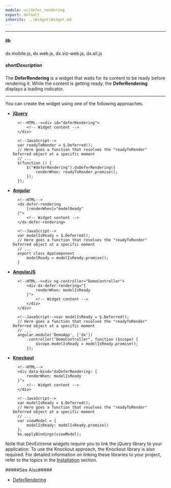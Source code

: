 ```yaml
---
module: ui/defer_rendering
export: default
inherits: ..\Widget\Widget.md
---
```

---
##### lib
dx.mobile.js, dx.web.js, dx.viz-web.js, dx.all.js

##### shortDescription
The **DeferRendering** is a widget that waits for its content to be ready before rendering it. While the content is getting ready, the **DeferRendering** displays a loading indicator.

---
You can create the widget using one of the following approaches.

- [**jQuery**](/concepts/00%20Getting%20Started/10%20Widget%20Basics%20-%20jQuery/01%20Create%20and%20Configure%20a%20Widget.md '/Documentation/Guide/Getting_Started/Widget_Basics_-_jQuery/Create_and_Configure_a_Widget/')  

        <!--HTML--><div id="deferRendering">
            <!-- Widget content -->
        </div>

        <!--JavaScript-->
        var readyToRender = $.Deferred();
        // Here goes a function that resolves the "readyToRender" Deferred object at a specific moment
        // ...
        $(function () {
            $("#deferRendering").dxDeferRendering({
                renderWhen: readyToRender.promise();
            });
        });

- [**Angular**](/concepts/00%20Getting%20Started/15%20Widget%20Basics%20-%20Angular/01%20Create%20and%20Configure%20a%20Widget.md '/Documentation/Guide/Getting_Started/Widget_Basics_-_Angular/Create_and_Configure_a_Widget/')  

        <!--HTML-->
        <dx-defer-rendering
            [renderWhen]="modelReady"
        }">
            <!-- Widget content -->
        </dx-defer-rendering>

        <!--JavaScript-->
        var modelIsReady = $.Deferred();
        // Here goes a function that resolves the "readyToRender" Deferred object at a specific moment
        // ...
        export class AppComponent
            modelReady = modelIsReady.promise();
        }

- [**AngularJS**](/concepts/00%20Getting%20Started/20%20Widget%20Basics%20-%20AngularJS/01%20Create%20and%20Configure%20a%20Widget.md '/Documentation/Guide/Getting_Started/Widget_Basics_-_AngularJS/Create_and_Configure_a_Widget/')  

        <!--HTML--><div ng-controller="DemoController">
            <div dx-defer-rendering="{
                renderWhen: modelIsReady
            }">
                <!-- Widget content -->
            </div>
        </div>

        <!--JavaScript-->var modelIsReady = $.Deferred();
        // Here goes a function that resolves the "readyToRender" Deferred object at a specific moment
        // ...
        angular.module('DemoApp', ['dx'])
            .controller("DemoController", function ($scope) {
                $scope.modelIsReady = modelIsReady.promise();
            });
            
- [**Knockout**](/concepts/00%20Getting%20Started/25%20Widget%20Basics%20-%20Knockout/01%20Create%20and%20Configure%20a%20Widget.md '/Documentation/Guide/Getting_Started/Widget_Basics_-_Knockout/Create_and_Configure_a_Widget/')  

        <!--HTML-->
        <div data-bind="dxDeferRendering: {
            renderWhen: modelIsReady
        }">
            <!-- Widget content -->
        </div>

        <!--JavaScript-->
        var modelIsReady = $.Deferred();
        // Here goes a function that resolves the "readyToRender" Deferred object at a specific moment
        // ...
        var viewModel = {
            modelIsReady: modelIsReady.promise()
        };
        ko.applyBindings(viewModel);

Note that DevExtreme widgets require you to link the jQuery library to your application. To use the Knockout approach, the Knockout library is also required. For detailed information on linking these libraries to your project, refer to the topics in the [Installation](/concepts/00%20Getting%20Started/01%20Installation/01%20Local%20Scripts.md '/Documentation/Guide/Getting_Started/Installation/Local_Scripts/') section.

#####See Also#####
- [DeferRendering](/concepts/05%20Widgets/DeferRendering/00%20Overview.md '/Documentation/Guide/Widgets/DeferRendering/Overview/')